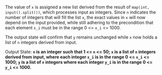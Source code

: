 The value of `x` is assigned a new list derived from the result of `map(int, input().split())`, which processes input as integers. Since `n` indicates the number of integers that will fill the list `x`, the exact values in `x` will now depend on the input provided, while still adhering to the precondition that each element `x_i` must be in the range 0 <= `x_i` <= 1000.

The output state will confirm that `y` remains unchanged while `x` now holds a list of `n` integers derived from input. 

Output State: **`n` is an integer such that 1 <= `n` <= 50; `x` is a list of `n` integers derived from input, where each integer `x_i` is in the range 0 <= `x_i` <= 1000; `y` is a list of `n` integers where each integer `y_i` is in the range 0 <= `y_i` <= 1000.**